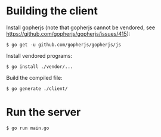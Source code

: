 # Building the client
Install gopherjs (note that gopherjs cannot be vendored,
see https://github.com/gopherjs/gopherjs/issues/415):
```
$ go get -u github.com/gopherjs/gopherjs/js
```

Install vendored programs:
```
$ go install ./vendor/...
```

Build the compiled file:
```
$ go generate ./client/
```

# Run the server
```
$ go run main.go
```
